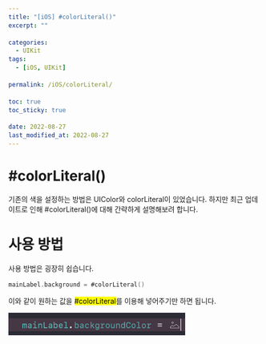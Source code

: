 ```yaml
---
title: "[iOS] #colorLiteral()"
excerpt: ""

categories:
  - UIKit
tags:
  - [iOS, UIKit]

permalink: /iOS/colorLiteral/

toc: true
toc_sticky: true

date: 2022-08-27
last_modified_at: 2022-08-27
---
```

# #colorLiteral()

기존의 색을 설정하는 방법은 UIColor와 colorLiteral이 있었습니다. 
하지만 최근 업데이트로 인해 #colorLiteral()에 대해 간략하게 설명해보려 합니다.

# 사용 방법
사용 방법은 굉장히 쉽습니다.

```swift
mainLabel.background = #colorLiteral()
```

이와 같이 원하는 값을 <mark>#colorLiteral</mark>를 이용해 넣어주기만 하면 됩니다.

<div>
    <img src="/assets/images/colorLiteral().png" alt=" " width="70%" min-width="700px" itemprop="image">
</div>